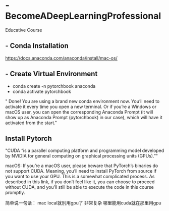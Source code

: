 # -BecomeADeepLearningProfessional
Educative Course


## - Conda Installation
https://docs.anaconda.com/anaconda/install/mac-os/

## - Create Virtual Environment
- conda create -n pytorchbook anaconda
- conda activate pytorchbook

" Done! You are using a brand new conda environment now. You’ll need to activate it every time you open a new terminal. Or if you’re a Windows or macOS user, you can open the corresponding Anaconda Prompt (it will show up as Anaconda Prompt (pytorchbook) in our case), which will have it activated from the start." 

## Install Pytorch
"CUDA “is a parallel computing platform and programming model developed by NVIDIA for general computing on graphical processing units (GPUs).”"

macOS: If you’re a macOS user, please beware that PyTorch’s binaries do not support CUDA. Meaning, you’ll need to install PyTorch from source if you want to use your GPU. This is a somewhat complicated process. As described in this link, if you don’t feel like it, you can choose to proceed without CUDA, and you’ll still be able to execute the code in this course promptly.

简单说一句话： mac local就别用gpu了 非常复杂 哪里能用cuda就在那里用gpu
